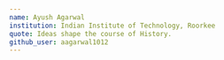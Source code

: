 ```yaml
---
name: Ayush Agarwal
institution: Indian Institute of Technology, Roorkee
quote: Ideas shape the course of History.   
github_user: aagarwal1012
---
```

